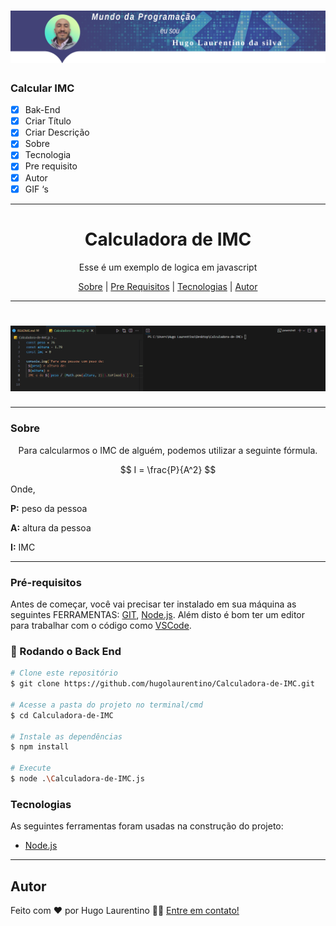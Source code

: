 <h1 align="center">
  <img alt="Logo" title="#Logo" src="./assets/logo-hugo.png" />
</h1>

### Calcular IMC

- [x] Bak-End
- [x] Criar Título
- [x] Criar Descrição
- [x] Sobre
- [x] Tecnologia
- [x] Pre requisito
- [x] Autor
- [x] GIF ‘s
---
<h1 align='center'>Calculadora de IMC</h1>

<p align='center'>Esse é um exemplo de logica em javascript</p>

<p align='center'>
	<a href='#sobre'>Sobre</a> |
	<a href='#pré-requisitos'>Pre Requisitos</a> |
	<a href='#tecnologias'>Tecnologias</a> |
	<a href='#autor'>Autor</a>
</p>

---
<h1 align='center'>
	<img alt='Readme' title='Readme' src='./assets/execucao.gif' />
</h1>

---
### Sobre
  <p align= 'center'>
  Para calcularmos o IMC de alguém, podemos utilizar a seguinte fórmula.
  </p>

$$ I = \frac{P}{A^2} $$

Onde,

**P:** peso da pessoa

**A:** altura da pessoa

**I:** IMC

---
### Pré-requisitos 

Antes de começar, você vai precisar ter instalado em sua máquina as seguintes FERRAMENTAS: [GIT](https://git-scm.com/), [Node.js](https://nodejs.org/en/download). 
Além disto é bom ter um editor para trabalhar com o código como [VSCode](https://code.visualstudio.com/download).

### 🎲 Rodando o Back End

```bash
# Clone este repositório
$ git clone https://github.com/hugolaurentino/Calculadora-de-IMC.git

# Acesse a pasta do projeto no terminal/cmd
$ cd Calculadora-de-IMC

# Instale as dependências
$ npm install

# Execute 
$ node .\Calculadora-de-IMC.js

```
### Tecnologias 

As seguintes ferramentas foram usadas na construção do projeto:

- [Node.js][nodejs]
---

## Autor

Feito com ❤️ por Hugo Laurentino 👋🏽 [Entre em contato!](https://www.linkedin.com/in/hugo-laurentino-silva/)

[nodejs]: https://nodejs.org/